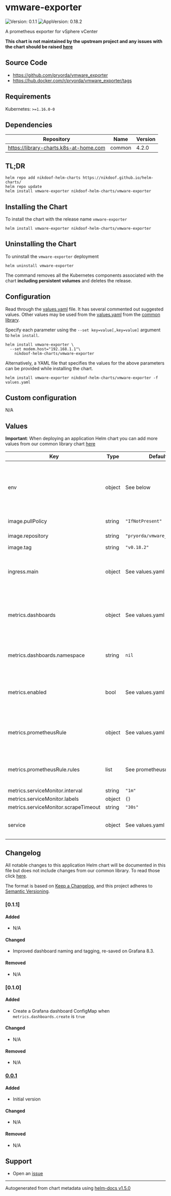 # vmware-exporter

![Version: 0.1.1](https://img.shields.io/badge/Version-0.1.1-informational?style=flat-square) ![AppVersion: 0.18.2](https://img.shields.io/badge/AppVersion-0.18.2-informational?style=flat-square)

A prometheus exporter for vSphere vCenter

**This chart is not maintained by the upstream project and any issues with the chart should be raised [here](https://github.com/nikdoof/helm-charts/issues/new/choose)**

## Source Code

* <https://github.com/pryorda/vmware_exporter>
* <https://hub.docker.com/r/pryorda/vmware_exporter/tags>

## Requirements

Kubernetes: `>=1.16.0-0`

## Dependencies

| Repository | Name | Version |
|------------|------|---------|
| https://library-charts.k8s-at-home.com | common | 4.2.0 |

## TL;DR

```console
helm repo add nikdoof-helm-charts https://nikdoof.github.io/helm-charts/
helm repo update
helm install vmware-exporter nikdoof-helm-charts/vmware-exporter
```

## Installing the Chart

To install the chart with the release name `vmware-exporter`

```console
helm install vmware-exporter nikdoof-helm-charts/vmware-exporter
```

## Uninstalling the Chart

To uninstall the `vmware-exporter` deployment

```console
helm uninstall vmware-exporter
```

The command removes all the Kubernetes components associated with the chart **including persistent volumes** and deletes the release.

## Configuration

Read through the [values.yaml](./values.yaml) file. It has several commented out suggested values.
Other values may be used from the [values.yaml](https://github.com/k8s-at-home/library-charts/tree/main/charts/stable/common/values.yaml) from the [common library](https://github.com/k8s-at-home/library-charts/tree/main/charts/stable/common).

Specify each parameter using the `--set key=value[,key=value]` argument to `helm install`.

```console
helm install vmware-exporter \
  --set modem.host="192.168.1.1"\
    nikdoof-helm-charts/vmware-exporter
```

Alternatively, a YAML file that specifies the values for the above parameters can be provided while installing the chart.

```console
helm install vmware-exporter nikdoof-helm-charts/vmware-exporter -f values.yaml
```

## Custom configuration

N/A

## Values

**Important**: When deploying an application Helm chart you can add more values from our common library chart [here](https://github.com/k8s-at-home/library-charts/tree/main/charts/stable/common)

| Key | Type | Default | Description |
|-----|------|---------|-------------|
| env | object | See below | environment variables. See more environment variables in the [vmware-exporter documentation](https://github.com/pryorda/vmware_exporter). |
| image.pullPolicy | string | `"IfNotPresent"` | image pull policy |
| image.repository | string | `"pryorda/vmware_exporter"` | image repository |
| image.tag | string | `"v0.18.2"` | image tag |
| ingress.main | object | See values.yaml | Enable and configure ingress settings for the chart under this key. |
| metrics.dashboards | object | See values.yaml | Enable and configure Grafana dashboard ConfigMaps for the chart under this key. |
| metrics.dashboards.namespace | string | `nil` | Namespace to create the dashboards ConfigMap under. |
| metrics.enabled | bool | See values.yaml | Enable and configure a Prometheus serviceMonitor for the chart under this key. |
| metrics.prometheusRule | object | See values.yaml | Enable and configure Prometheus Rules for the chart under this key. |
| metrics.prometheusRule.rules | list | See prometheusrules.yaml | Configure additionial rules for the chart under this key. |
| metrics.serviceMonitor.interval | string | `"1m"` |  |
| metrics.serviceMonitor.labels | object | `{}` |  |
| metrics.serviceMonitor.scrapeTimeout | string | `"30s"` |  |
| service | object | See values.yaml | Configures service settings for the chart. |

## Changelog

All notable changes to this application Helm chart will be documented in this file but does not include changes from our common library. To read those click [here](https://github.com/k8s-at-home/library-charts/tree/main/charts/stable/common#changelog).

The format is based on [Keep a Changelog](https://keepachangelog.com/en/1.0.0/), and this project adheres to [Semantic Versioning](https://semver.org/spec/v2.0.0.html).

### [0.1.1]

#### Added

- N/A

#### Changed

- Improved dashboard naming and tagging, re-saved on Grafana 8.3.

#### Removed

- N/A

### [0.1.0]

#### Added

- Create a Grafana dashboard ConfigMap when `metrics.dashboards.create` is `true`

#### Changed

- N/A

#### Removed

- N/A

[0.0.1]: #100

### [0.0.1]

#### Added

- Initial version

#### Changed

- N/A

#### Removed

- N/A

## Support

- Open an [issue](https://github.com/nikdoof/helm-charts/issues/new/choose)

----------------------------------------------
Autogenerated from chart metadata using [helm-docs v1.5.0](https://github.com/norwoodj/helm-docs/releases/v1.5.0)
